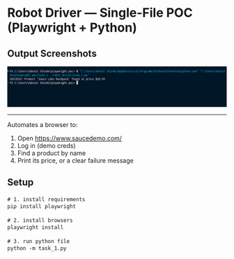 # Robot Driver — Single-File POC (Playwright + Python)

## Output Screenshots

![Output Example 1](output_screenshots/output_1.png)

---

Automates a browser to:

1. Open https://www.saucedemo.com/
2. Log in (demo creds)
3. Find a product by name
4. Print its price, or a clear failure message

## Setup

```
# 1. install requirements
pip install playwright

# 2. install browsers
playwright install

# 3. run python file
python -m task_1.py

```
